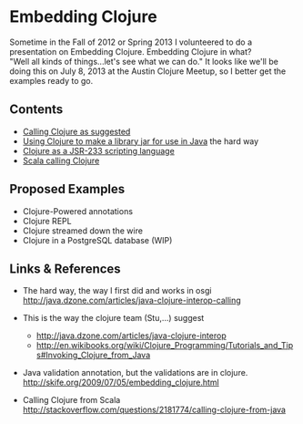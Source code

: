 Embedding Clojure
==================

Sometime in the Fall of 2012 or Spring 2013 I volunteered to do a presentation on Embedding Clojure.
Embedding Clojure in what?  
"Well all kinds of things...let's see what we can do."
It looks like we'll be doing this on July 8, 2013 at the Austin Clojure Meetup,
so I better get the examples ready to go.

Contents
------------
* [Calling Clojure as suggested](./javaclojureeasy)
* [Using Clojure to make a library jar for use in Java](./clojurejarforusebyjava) the hard way
* [Clojure as a JSR-233 scripting language](./scriptingwithclojure)
* [Scala calling Clojure](./scalaclojure)


Proposed Examples
-----------------
* Clojure-Powered annotations
* Clojure REPL
* Clojure streamed down the wire
* Clojure in a PostgreSQL database (WIP)

Links & References
-------------------
* The hard way, the way I first did and works in osgi  
  http://java.dzone.com/articles/java-clojure-interop-calling

* This is the way the clojure team (Stu,...) suggest
  * http://java.dzone.com/articles/java-clojure-interop
  * http://en.wikibooks.org/wiki/Clojure_Programming/Tutorials_and_Tips#Invoking_Clojure_from_Java
  
* Java validation annotation, but the validations are in clojure.
  http://skife.org/2009/07/05/embedding_clojure.html

* Calling Clojure from Scala
  http://stackoverflow.com/questions/2181774/calling-clojure-from-java
  

